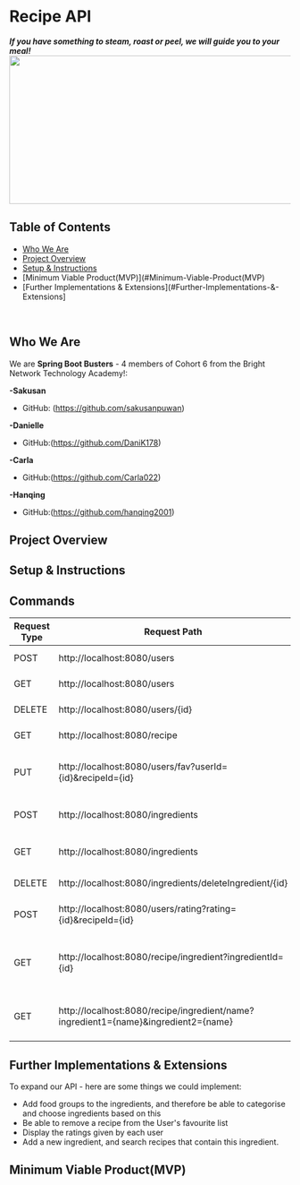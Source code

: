 # Recipe API
***If you have something to steam, roast or peel, we will guide you to your meal!***
<img src="https://static.vecteezy.com/system/resources/previews/006/412/982/non_2x/english-breakfast-fried-eggs-with-bacon-in-a-cast-iron-skillet-vector.jpg" width="750" height="265"/>

## Table of Contents
- [Who We Are](#who-we-are)
- [Project Overview](#project-overview)
- [Setup & Instructions](#setup-&-instructions)
- [Minimum Viable Product(MVP)](#Minimum-Viable-Product(MVP)
- [Further Implementations & Extensions](#Further-Implementations-&-Extensions]

<br>

## Who We Are
We are **Spring Boot Busters** - 4 members of Cohort 6 from the Bright Network Technology Academy!: 

**-Sakusan**
  - GitHub: (https://github.com/sakusanpuwan)

**-Danielle**
  - GitHub:(https://github.com/DaniK178)

**-Carla**
  - GitHub:(https://github.com/Carla022)
  
**-Hanqing**
  - GitHub:(https://github.com/hanqing2001)

## Project Overview

## Setup & Instructions

## Commands

| Request Type  | Request Path                                                                       | Description                             |   |   |
|---------------|------------------------------------------------------------------------------------|-----------------------------------------|---|---|
| POST          | http://localhost:8080/users                                                        | Creates a new user                      |   |   |
| GET           | http://localhost:8080/users                                                        | Retrieves all users                     |   |   |
| DELETE        | http://localhost:8080/users/{id}                                                   | Delete an user                          |   |   |
| GET           | http://localhost:8080/recipe                                                       | Retrieves all recipes                   |   |   |
| PUT           | http://localhost:8080/users/fav?userId={id}&recipeId={id}                          | Adds a recipe to the User's favourites  |   |   |
| POST          | http://localhost:8080/ingredients                                                  | Creates a new ingredient                |   |   |
| GET           | http://localhost:8080/ingredients                                                  | Retrieves all ingredients               |   |   |
| DELETE        | http://localhost:8080/ingredients/deleteIngredient/{id}                            | Delete an ingredient                    |   |   |
| POST          | http://localhost:8080/users/rating?rating={id}&recipeId={id}                       | Adds a rating to a recipe               |   |   |
| GET           | http://localhost:8080/recipe/ingredient?ingredientId={id}                          | Retrieve a recipe by the ingredient ID  |   |   |
| GET           | http://localhost:8080/recipe/ingredient/name?ingredient1={name}&ingredient2={name} | Retrieve a recipe by ingredient Name    |   |   |

## Further Implementations & Extensions
To expand our API - here are some things we could implement:
- Add food groups to the ingredients, and therefore be able to categorise and choose ingredients based on this
- Be able to remove a recipe from the User's favourite list
- Display the ratings given by each user
- Add a new ingredient, and search recipes that contain this ingredient.


## Minimum Viable Product(MVP)
